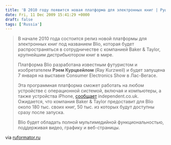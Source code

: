 ```yaml
---
title: 'В 2010 году появится новая платформа для электронных книг | Руформатор'
date: Fri, 11 Dec 2009 15:41:29 +0000
draft: false
tags: ['Russia']
---
```


> В начале 2010 года состоится релиз новой платформы для электронных книг под названием Blio, которая будет распространяться в сотрудничестве с компанией Baker & Taylor, крупнейшим дистрибьютором книг в мире.
> 
> Платформа Blio разработана известным футуристом и изобретателем **Рэем Курцвейлом** (Ray Kurzweil) и будет запущена 7 января на выставке Consumer Electronics Show в Лас-Вегасе.
> 
> Эта программная платформа сможет работать на любом устройстве с операционной системой, включая и компьютеры, а также устройства iPhone, [сообщает](http://www.independent.co.uk/life-style/gadgets-and-tech/news/new-ebook-platform-will-work-with-pcs-and-iphones-not-kindles-1837484.html) independent.co.uk. Ожидается, что компания Baker & Taylor предоставит для Blio около 180 тыс. своих книг, 50 тыс. из которых будут доступны сразу после запуска.
> 
> Blio будет обладать полной мультимедийной функциональностью, поддерживая видео, графику и веб-страницы.

via [ruformator.ru](http://ruformator.ru/news/article05F08/default.asp?utm_source=twitterfeed&utm_medium=twitter)
